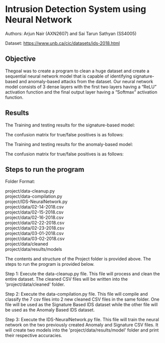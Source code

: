 # Intrusion Detection System using Neural Network

Authors: Arjun Nair (AXN2607) and Sai Tarun Sathyan (SS4005) <br>

Dataset: https://www.unb.ca/cic/datasets/ids-2018.html

## Objective
Thegoal was to create a program to clean a huge dataset and create a sequential neural network model that is capable of identifying signature-based and anomaly-based attacks from the dataset. Our neural network model consists of 3 dense layers with the first two layers having a “ReLU” activation function and the final output layer having a “Softmax” activation function.<br>

## Results
The Training and testing results for the signature-based model:

The confusion matrix for true/false positives is as follows:

The Training and testing results for the anomaly-based model:

The confusion matrix for true/false positives is as follows:

## Steps to run the program
Folder Format: <br>

project/data-cleanup.py <br>
project/data-compilation.py <br>
project/IDS-NeuralNetwork.py <br>
project/data/02-14-2018.csv <br>
project/data/02-15-2018.csv <br>
project/data/02-16-2018.csv <br>
project/data/02-22-2018.csv <br>
project/data/02-23-2018.csv <br>
project/data/03-01-2018.csv <br>
project/data/03-02-2018.csv <br>
project/data/cleaned <br>
project/data/results/models <br>



The contents and structure of the Project folder is provided above.
The steps to run the program is provided below.

Step 1: Execute the data-cleanup.py file. This file will process and clean the entire dataset.
	  The cleaned CSV files will be written into the 'project/data/cleaned' folder.

Step 2: Execute the data-compilation.py file. This file will compile and classify the 7 csv files
	  into 2 new cleaned CSV files in the same folder. One file will be used as the Signature Based 
        IDS dataset while the other file will be used as the Anomaly Based IDS dataset.

Step 3: Execute the IDS-NeuralNetwork.py file. This file will train the neural network on the two
	  previously created Anomaly and Signature CSV files. It will create two models into 
	  the 'project/data/results/model' folder and print their respective accuracies.
    
    
